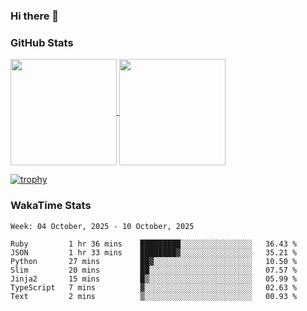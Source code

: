 ### Hi there 👋

### GitHub Stats

<a href="https://github.com/anuraghazra/github-readme-stats">
  <img align="center" height="170px" src="https://github-readme-stats.vercel.app/api/top-langs/?username=tksfjt1024&layout=compact&count_private=true&show_icons=true&show_icons=true&theme=graywhite" />
</a>
<a href="https://github.com/anuraghazra/github-readme-stats">
  <img align="center" height="170px" src="https://github-readme-stats.vercel.app/api?username=tksfjt1024&count_private=true&show_icons=true&show_icons=true&theme=graywhite" />
</a>

[![trophy](https://github-profile-trophy.vercel.app/?username=tksfjt1024)](https://github.com/ryo-ma/github-profile-trophy)

### WakaTime Stats

<!--START_SECTION:waka-->
```text
Week: 04 October, 2025 - 10 October, 2025

Ruby         1 hr 36 mins    █████████░░░░░░░░░░░░░░░░   36.43 % 
JSON         1 hr 33 mins    ████████▓░░░░░░░░░░░░░░░░   35.21 % 
Python       27 mins         ██▓░░░░░░░░░░░░░░░░░░░░░░   10.50 % 
Slim         20 mins         ██░░░░░░░░░░░░░░░░░░░░░░░   07.57 % 
Jinja2       15 mins         █▒░░░░░░░░░░░░░░░░░░░░░░░   05.99 % 
TypeScript   7 mins          ▓░░░░░░░░░░░░░░░░░░░░░░░░   02.63 % 
Text         2 mins          ▒░░░░░░░░░░░░░░░░░░░░░░░░   00.93 % 
```
<!--END_SECTION:waka-->
